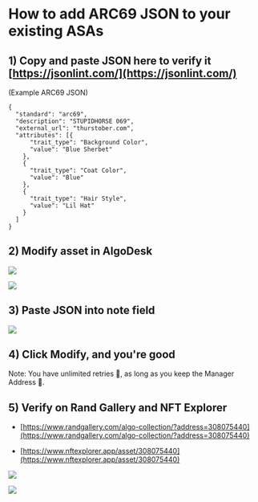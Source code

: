 
# How to add ARC69 JSON to your existing ASAs

## 1) Copy and paste JSON here to verify it [https://jsonlint.com/](https://jsonlint.com/)

(Example ARC69 JSON)

```
{
  "standard": "arc69",
  "description": "STUPIDHORSE 069",
  "external_url": "thurstober.com",
  "attributes": [{
      "trait_type": "Background Color",
      "value": "Blue Sherbet"
    },
    {
      "trait_type": "Coat Color",
      "value": "Blue"
    },
    {
      "trait_type": "Hair Style",
      "value": "Lil Hat"
    }
  ]
}
```

## 2) Modify asset in AlgoDesk

![](https://lh5.googleusercontent.com/yOCcsbW6LkRLVaOC_Me5k53T_n8JF6HFTSBXNSf2Q5G1yiDmahvHhenA2ualTTLvckOHEiKC2cbqXReFOj82XVBQ2Sc14qGmTguRWCfTQ6-h93cMcMdFvKLxKkZEldoqibN44gWT=s0)

![](https://lh5.googleusercontent.com/iH8_zji3xCyKVUqFwxiLRWZ-lh3gxQ-lU61sa0Zm0Z0B2yUzs7EoH0wWuCy2M58YGib8VplJdwey_WIcAjjyjN1NlLqZ4CRJUjvUA4C2uunQj42_g0RvGD8cXeF6jrUkEpoJknX2=s0)

## 3) Paste JSON into note field

![](https://lh4.googleusercontent.com/9NXEz_SuXIZGxI6m_TB973OuI6-a1kSpJsMGStX4_uLU13yBMAk4t5rfj7Hcc1QJd6qyRZXWdAzFz4vHTrUaCvLIfmAB7zZEQlGMU8_q8RuayyLqLalA5PLUoKHOiVMq7sNzgwnc=s0)

## 4) Click Modify, and you're good

Note: You have unlimited retries 🙂, as long as you keep the Manager Address 🤵.

## 5) Verify on Rand Gallery and NFT Explorer

-   [https://www.randgallery.com/algo-collection/?address=308075440](https://www.randgallery.com/algo-collection/?address=308075440)
    
-   [https://www.nftexplorer.app/asset/308075440](https://www.nftexplorer.app/asset/308075440)
    

![](https://lh3.googleusercontent.com/Wbrp6KxcVmlXhnZ70vDKodYWKEms9utLlQLHI5mePzMqoWI4JLUvA9mrYop4l3H9mJocsk3hdUWCTxa2oLmutxUJnFTB0gez9BSyPLsvv4FCj2JyYkD05-UjrskynbSBYjKtWzt7=s0)

![](https://lh5.googleusercontent.com/l3nOVB8gnTjd_BVNMVJMCDD5n5jiZDAztwx8lEnavPNX0ufJ9hP2CtEjK5gxsWw1uLs-TRFGEtyz2d1vq-fvzIWmaPFntJnkhK7nKQk8FfS7PgF3CZu3B9HSpCc1y44oAFrdFMqr=s0)
